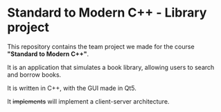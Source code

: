 # Standard to Modern C++ - Library project

This repository contains the team project we made for the course **"Standard to Modern C++"**.

It is an application that simulates a book library, allowing users to search and borrow books.

It is written in C++, with the GUI made in Qt5.

It ~~implements~~ will implement a client-server architecture.
